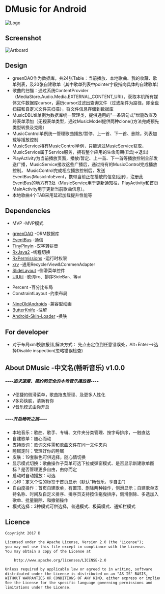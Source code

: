 # DMusic for Android

![Logo](https://github.com/Dsiner/DMusic/blob/master/app/src/main/res/mipmap-xhdpi/ic_launcher_round.png) 

## Screenshot
![Artboard](https://github.com/Dsiner/DMusic/blob/master/screenshot/screenshot0.png)

## Design
* greenDAO作为数据库，共24张Table：当前播放、本地歌曲、我的收藏、歌单列表，及20张自建歌单（其中歌单列表中pointer字段指向具体的自建歌单）
* 歌曲的扫描：通过系统ContentProvider（MediaStore.Audio.Media.EXTERNAL_CONTENT_URI），获取本机所有媒体文件数据库cursor，遍历cursor过滤出查询文件（过滤条件为路径，即全盘扫描和自定义文件夹扫描），将文件信息存储到数据库
* MusicDBUtil单例为数据库统一管理类，提供通用的"一条语句式"增删改查及跨表单添加（无视表单类型，通过MusicModel提供两种clone()方法完成预先类型转换及克隆）
* MusicControl单例统一管理歌曲播放/暂停、上一首、下一首、删除，列表加载等播放控制
* MusicService持有MusicControl单例，只能通过MusicService获取，MusicService属于Service服务，拥有整个应用的生命周期(启动→退出)
* PlayActivity为当前播放页面，播放/暂定、上一首、下一首等播放控制全部发送广播，MusicService接收这些广播后，通过持有的MusicControl完成播放控制，
MusicControl完成相应播放控制后，发送EventBus(MusicInfoEvent，携带当前正在播放的信息)回传，注册此EventBus的地方有3处（MusicService用于更新通知栏，PlayActivity和首页MainActivity用于更新当前歌曲信息）。
* 本地歌曲4个TAB采用延迟加载提升性能等

## Dependencies
* MVP  -MVP模式
- [greenDAO](https://github.com/greenrobot/greenDAO)  -ORM数据库
- [EventBus](https://github.com/greenrobot/EventBus)  -通信
- [TinyPinyin](https://github.com/promeG/TinyPinyin)  -汉字转拼音
- [RxJava2](https://github.com/ReactiveX/RxJava)  -线程切换
- [RxPermissions](https://github.com/tbruyelle/RxPermissions)  -运行时权限
- [xrv](https://github.com/Dsiner/xRecyclerViewF)  -通用RecyclerView&CommenAdapter
- [SlideLayout](https://github.com/Dsiner/SlideLayout)  -侧滑菜单控件
- [UIUtil](https://github.com/Dsiner/UIUtil)  -歌词lrc、排序SideBar、等ui
* Percent  -百分比布局
* ConstraintLayout  -约束布局
- [NineOldAndroids](https://github.com/JakeWharton/NineOldAndroids)  -兼容型动画
- [ButterKnife](https://github.com/JakeWharton/butterknife)  -注解
- [Android-Skin-Loader](https://github.com/fengjundev/Android-Skin-Loader)  -换肤

## For developer

* 对于布局xml换肤报错,解决方式：
先点击定位到任意错误处，Alt+Enter——>选择Disable inspection(忽略错误检查)

## About DMusic -中文名(畅听音乐) v1.0.0

##### ----追求速度、简约和安全的本地音乐播放器----

* √便捷的侧滑菜单，歌曲拖曳管理、及更多人性化
* √多彩焕肤，清新有你
* √音乐模式由你开启

##### ----开启畅听之旅----
* 本地音乐：歌曲、歌手、专辑、文件夹分类管理、按字母排序，一触直达
* 自建歌单：随心而动
* 支持歌词：歌词文件需和歌曲文件在同一文件夹内
* 睡眠定时：管理好你的睡眠
* 皮肤：19套肤色可供选择，随心情切换
* 显示模式切换：歌曲操作子菜单可选下拉或弹窗模式、是否显示新建歌单图标？是否管理更多自由，由你而定
* 启动时自动播放：可选
* 心印：定义个性的标签于首页显示（默认“畅音乐，享自由”）
* 自由度操作：首页自建歌单，有置顶、删除两种操作，侧滑显示；自建歌单支持名称、时间及自定义排序、排序页支持按住拖曳排序，侧滑删除、多选加入歌单、批量删除、和撤销操作
* 模式选择：3种模式可供选择，普通模式、极简模式、通知栏模式

## Licence

```txt
Copyright 2017 D

Licensed under the Apache License, Version 2.0 (the "License");
you may not use this file except in compliance with the License.
You may obtain a copy of the License at

    http://www.apache.org/licenses/LICENSE-2.0

Unless required by applicable law or agreed to in writing, software
distributed under the License is distributed on an "AS IS" BASIS,
WITHOUT WARRANTIES OR CONDITIONS OF ANY KIND, either express or implied.
See the License for the specific language governing permissions and
limitations under the License.
```
